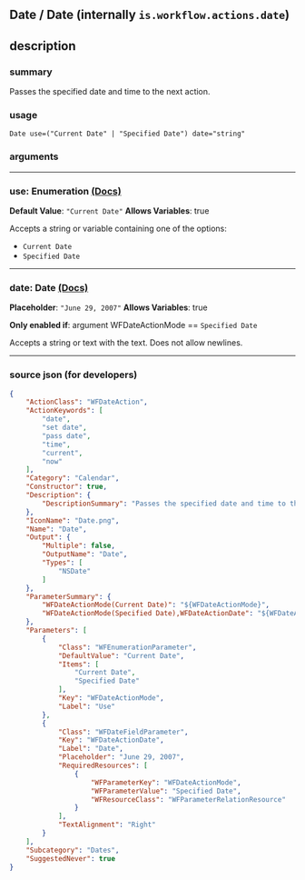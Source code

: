 
## Date / Date (internally `is.workflow.actions.date`)


## description

### summary

Passes the specified date and time to the next action.


### usage
```
Date use=("Current Date" | "Specified Date") date="string"
```

### arguments

---

### use: Enumeration [(Docs)](https://pfgithub.github.io/shortcutslang/gettingstarted#enum-select-field)
**Default Value**: `"Current Date"`
**Allows Variables**: true



Accepts a string 
or variable
containing one of the options:

- `Current Date`
- `Specified Date`

---

### date: Date [(Docs)](https://pfgithub.github.io/shortcutslang/gettingstarted#text-field)
**Placeholder**: `"June 29, 2007"`
**Allows Variables**: true

**Only enabled if**: argument WFDateActionMode == `Specified Date`

Accepts a string 
or text
with the text. Does not allow newlines.

---

### source json (for developers)

```json
{
	"ActionClass": "WFDateAction",
	"ActionKeywords": [
		"date",
		"set date",
		"pass date",
		"time",
		"current",
		"now"
	],
	"Category": "Calendar",
	"Constructor": true,
	"Description": {
		"DescriptionSummary": "Passes the specified date and time to the next action."
	},
	"IconName": "Date.png",
	"Name": "Date",
	"Output": {
		"Multiple": false,
		"OutputName": "Date",
		"Types": [
			"NSDate"
		]
	},
	"ParameterSummary": {
		"WFDateActionMode(Current Date)": "${WFDateActionMode}",
		"WFDateActionMode(Specified Date),WFDateActionDate": "${WFDateActionMode} ${WFDateActionDate}"
	},
	"Parameters": [
		{
			"Class": "WFEnumerationParameter",
			"DefaultValue": "Current Date",
			"Items": [
				"Current Date",
				"Specified Date"
			],
			"Key": "WFDateActionMode",
			"Label": "Use"
		},
		{
			"Class": "WFDateFieldParameter",
			"Key": "WFDateActionDate",
			"Label": "Date",
			"Placeholder": "June 29, 2007",
			"RequiredResources": [
				{
					"WFParameterKey": "WFDateActionMode",
					"WFParameterValue": "Specified Date",
					"WFResourceClass": "WFParameterRelationResource"
				}
			],
			"TextAlignment": "Right"
		}
	],
	"Subcategory": "Dates",
	"SuggestedNever": true
}
```
